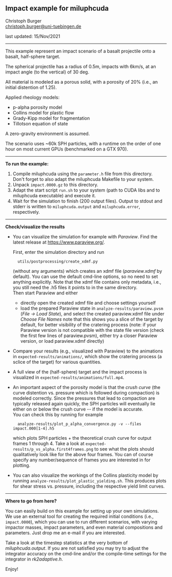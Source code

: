 Impact example for miluphcuda
---------------------------------------

Christoph Burger  
christoph.burger@uni-tuebingen.de

last updated: 15/Nov/2021

----------------------------------------------------------------------------------


This example represent an impact scenario of a basalt projectile onto a basalt, half-sphere target.

The spherical projectile has a radius of 0.5m, impacts with 6km/s, at an impact angle (to the vertical) of 30 deg.

All material is modeled as a porous solid, with a porosity of 20% (i.e., an initial distention of 1.25).

Applied rheology models:

* p-alpha porosity model
* Collins model for plastic flow
* Grady-Kipp model for fragmentation
* Tillotson equation of state

A zero-gravity environment is assumed.

The scenario uses ~60k SPH particles, with a runtime on the order of one hour on most current GPUs (benchmarked on a GTX 970).

----------------------------------------------------------------------------------


**To run the example:**

1. Compile miluphcuda using the `parameter.h` file from this directory.  
   Don't forget to also adapt the miluphcuda Makefile to your system.
2. Unpack `impact.0000.gz` to this directory.
3. Adapt the start script `run.sh` to your system (path to CUDA libs and to miluphcuda executable) and execute it.
4. Wait for the simulation to finish (200 output files).
   Output to stdout and stderr is written to `miluphcuda.output` and `miluphcuda.error`, respectively.

----------------------------------------------------------------------------------


**Check/visualize the results**

* You can visualize the simulation for example with *Paraview*. Find the latest release at https://www.paraview.org/.  
  
  First, enter the simulation directory and run

        utils/postprocessing/create_xdmf.py

  (without any arguments) which creates an xdmf file (*paraview.xdmf* by default). You can use the default cmd-line
  options, so no need to set anything explicitly. Note that the xdmf file contains only metadata, i.e., you still
  need the .h5 files it points to in the same directory.  
  Then start Paraview and either

    * directly open the created xdmf file and choose settings yourself
    * load the prepared Paraview state in `analyze-results/paraview.pvsm` (*File -> Load State*),
      and select the created paraview.xdmf file under *Choose File Names*
      note that this shows you a slice of the target by default, for better visibility of the cratering process
        (note: if your Paraview version is not compatible with the state file version (check the first
        few lines of paraview.pvsm), either try a closer Paraview version, or load paraview.xdmf directly)

* Compare your results (e.g., visualized with Paraview) to the animations in `expected-results/animations/`,
  which show the cratering process (a sclice of the target) for various quantities.

* A full view of the (half-sphere) target and the impact process is visualized in `expected-results/animations/full.mp4`.

* An important aspect of the porosity model is that the *crush curve* (the curve distention vs. pressure which is
  followed during compaction) is modeled correctly. Since the pressures that lead to compaction are typically released
  again quickly, the SPH particles will eventually lie either on or below the crush curve -- if the model is accurate.  
  You can check this by running for example

        analyze-results/plot_p_alpha_convergence.py -v --files impact.000[1-4].h5

  which plots SPH particles + the theoretical crush curve for output frames 1 through 4. Take a look at
  `expected-results/p_vs_alpha.first4frames.png` to see what the plots should qualitatively look like for the above four frames.
  You can of course specify any number/sequence of frames you are interested in for plotting.

* You can also visualize the workings of the Collins plasticity model by running `analyze-results/plot_plastic_yielding.sh`.
  This produces plots for shear stress vs. pressure, including the respective yield limit curves.

----------------------------------------------------------------------------------


**Where to go from here?**

You can easily build on this example for setting up your own simulations.
We use an external tool for creating the required initial conditions (i.e., `impact.0000`), which you can use to run
different scenarios, with varying impactor masses, impact parameters, and even material compositions and parameters.
Just drop me an e-mail if you are interested.

Take a look at the timestep statistics at the very bottom of *miluphcuda.output*. If you are not satisfied you may try
to adjust the integrator accuracy on the cmd-line and/or the compile-time settings for the integrator in *rk2adaptive.h*.

Enjoy!

